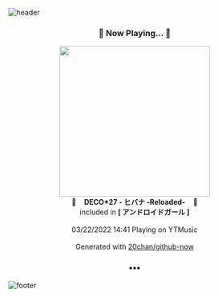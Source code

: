 ![header](https://capsule-render.vercel.app/api?type=wave&height=170&section=header&text=Hi.%20I'm%20SHIFT&fontColor=090707&fontAlignX=45&fontAlignY=65&fontSize=100)

<h3 align="center">🎵 Now Playing... 🎵</h3>
<p align="center">
  <a href="https://music.youtube.com/watch?v=RWkPw5L_oP0">
    <img width="300" src="https://lh3.googleusercontent.com/vgXwOAArah_hXni4x4EtIeekdtw__G388fCw6rLtrqUn8BAod1UQoPqvPVSsvubCHUMHj8332omeoDWiIQ">
  </a>
  <br>
  🎵&nbsp&nbsp&nbsp <b>DECO*27 - ヒバナ -Reloaded-</b> &nbsp&nbsp&nbsp🎵
  <br>
  included in <b>[ アンドロイドガール ]</b>
  
  <br />
  <br />
  03/22/2022 14:41 Playing on YTMusic
  <br />
  <br />
  Generated with <a href="https://github.com/20chan/github-now">20chan/github-now</a>
</p>

<h3 align="center">•••</h3>

![footer](https://capsule-render.vercel.app/api?type=wave&height=150&section=footer)
